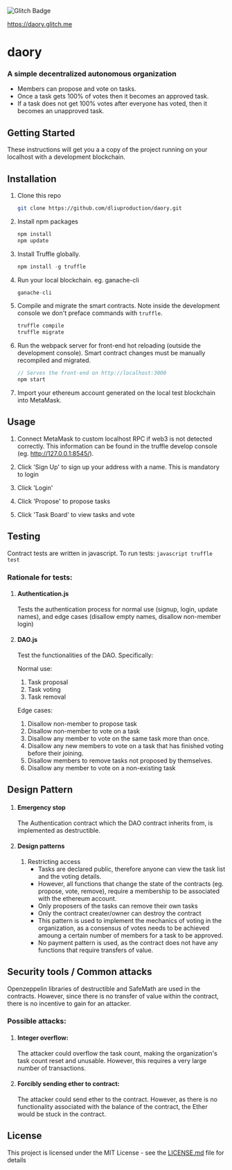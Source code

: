 ![Glitch Badge](https://badge.glitch.me/daory)

https://daory.glitch.me

# daory
### A simple decentralized autonomous organization

- Members can propose and vote on tasks. 
- Once a task gets 100% of votes then it becomes an approved task. 
- If a task does not get 100% votes after everyone has voted, then it becomes an unapproved task.

## Getting Started

These instructions will get you a a copy of the project running on your localhost with a development blockchain.

## Installation

1. Clone this repo
    ```bash
    git clone https://github.com/dliuproduction/daory.git
    ```
    
2. Install npm packages
    ```bash
    npm install
    npm update
    ```

3. Install Truffle globally.
    ```javascript
    npm install -g truffle
    ```
    
4. Run your local blockchain. eg. ganache-cli
    ```javascript
    ganache-cli
    ```
    
5. Compile and migrate the smart contracts. Note inside the development console we don't preface commands with `truffle`.
    ```javascript
    truffle compile
    truffle migrate
    ```

6. Run the webpack server for front-end hot reloading (outside the development console). Smart contract changes must be manually recompiled and migrated.
    ```javascript
    // Serves the front-end on http://localhost:3000
    npm start
    ```

7. Import your ethereum account generated on the local test blockchain into MetaMask.
    
## Usage

1. Connect MetaMask to custom localhost RPC if web3 is not detected correctly. This information can be found in the truffle develop console (eg. http://127.0.0.1:8545/).

2. Click 'Sign Up' to sign up your address with a name. This is mandatory to login

3. Click 'Login' 

4. Click 'Propose' to propose tasks

5. Click 'Task Board' to view tasks and vote 

## Testing

Contract tests are written in javascript. To run tests:
    ```javascript
    truffle test
    ```

### Rationale for tests:

1. #### Authentication.js
    Tests the authentication process for normal use (signup, login, update names), and edge cases (disallow empty names, disallow non-member login)

2. #### DAO.js
    Test the functionalities of the DAO. Specifically:

    Normal use:
    1. Task proposal
    2. Task voting
    3. Task removal
   
    Edge cases:
    1. Disallow non-member to propose task
    2. Disallow non-member to vote on a task
    3. Disallow any member to vote on the same task more than once.
    4. Disallow any new members to vote on a task that has finished voting before their joining.
    5. Disallow members to remove tasks not proposed by themselves.
    6. Disallow any member to vote on a non-existing task

## Design Pattern

1. #### Emergency stop
    The Authentication contract which the DAO contract inherits from, is implemented as destructible.

2. #### Design patterns
    1. Restricting access
        - Tasks are declared public, therefore anyone can view the task list and the voting details.
        - However, all functions that change the state of the contracts (eg. propose, vote, remove), require a membership to be associated with the ethereum account.
        - Only proposers of the tasks can remove their own tasks
        - Only the contract creater/owner can destroy the contract
        - This pattern is used to implement the mechanics of voting in the organization, as a consensus of votes needs to be achieved amoung a certain number of members for a task to be approved. 
        - No payment pattern is used, as the contract does not have any functions that require transfers of value.

## Security tools / Common attacks

Openzeppelin libraries of destructible and SafeMath are used in the contracts. However, since there is no transfer of value within the contract, there is no incentive to gain for an attacker. 

### Possible attacks:

1. #### Integer overflow:
   The attacker could overflow the task count, making the organization's task count reset and unusable. However, this requires a very large number of transactions.

2. #### Forcibly sending ether to contract:
    The attacker could send ether to the contract. However, as there is no functionality associated with the balance of the contract, the Ether would be stuck in the contract.

## License

This project is licensed under the MIT License - see the [LICENSE.md](https://github.com/dliuproduction/daory/blob/master/LICENSE) file for details
